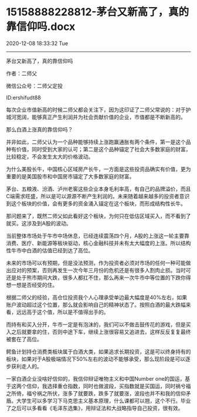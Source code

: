 # 15158888228812-茅台又新高了，真的靠信仰吗.docx

2020-12-08 18:33:32 Tue

----

茅台又新高了，真的靠信仰吗

作者：二师父

微信公众号：二师父定投

ID:ershifudt88

每次企业市值新高的时候二师父都会关注下，因为这印证了二师父常说的：对于护城河宽阔，能够真正产生利润并为社会贡献价值的企业，市值都是不断新高的。

那么白酒上涨真的靠信仰吗？

并非如此，二师父认为一个品种能够持续上涨跑赢通胀有两个条件，第一是这个品种有价值，同时受到大家的认可；第二是这个品种锚定了社会大多数家庭的财富，比较稳定，不会发生太大的价格波动。

为什么美股长牛，中国核心区域房产长牛，一方面是这些投资品确实有价值，更为重要的是美国股市和中国房市锚定了大多数家庭的财富。

茅台、五粮液、汾酒、泸州老窖这些企业本身毛利率高，有自己的品牌溢价，而且C端需求旺盛，所以是可以源源不断产生利润的。未来随着越来越多的投资者意识到这个板块的价值，会有更多的资金涌入锚定在这个板块，而形成结构性长牛。

那问题来了，既然二师父如此看好这个板块，为何只在低估区域买入，而不看到了就买。这涉及到A股的波动。

当前整体市场处于牛市中场休息，已经连续震荡四个月，A股的上涨这一轮主要靠消费、医疗、新能源等板块驱动，核心金融科技并未有太大幅度的上涨。所以结构性牛市中白酒的估值已经到达了高位。

未来的市场可以有预期，但是没法预测，作为投资者必须对市场的任何一种可能做出应对的预案，否则再发生一次今年三月份的危机还是有很多人割肉止损。当时可还是处于熊市期间大跌，很多人都扛不住，那么再来一次牛市中等位置的下跌你得想一想是否经受的住。

根据二师父的经验，高仓位投资我个人心理承受单边最大幅度是40%左右，如果账户波动超过这个位置，那么就会影响自己的精神状态了。按照白酒的最大跌幅来看，远远高于这个值，所以是不值得出手的。

而持有和买入分开，牛市一定是有泡沫的，我们可以不做击鼓传花的游戏，但是买入之后就要拿的住，否则中途下车，继续上涨很容易又追进去，这样反反复复最终被套在了高位。

鳄鱼计划持仓消费类板块属于白酒大类，如果追求长期投资，这是可以终身持有的板块，如果对于A股极端情况下50%左右的波动不能够承受，那么现阶段是可以逐步获利走人的。

一家白酒企业没啥好信仰的，我信仰辩证唯物主义和中国Number one的国运，基于这两个信仰，我选择重仓指数，同时也做波段，买指数就是买国运，同时祸兮福之所倚，福兮祸之所伏，涨多了就要跌，跌多了就要涨，波段也并不和我的信仰矛盾。大学生可以多学习下马克思主义基本原理，什么课都可以翘，这个不行。毕业了之后可以多看看《毛泽东选集》，用辩证法和大战略指导自己投资，很有效。

